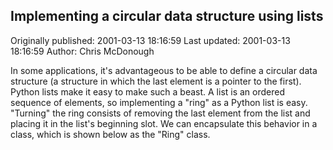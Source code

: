 ## Implementing a circular data structure using lists

Originally published: 2001-03-13 18:16:59
Last updated: 2001-03-13 18:16:59
Author: Chris McDonough

In some applications, it's advantageous to be able to define a circular data structure (a structure in which the last element is a pointer to the first).  Python lists make it easy to make such a beast.  A list is an ordered sequence of elements, so implementing a "ring" as a Python list is easy.  "Turning" the ring consists of removing the last element from the list and placing it in the list's beginning slot.  We can encapsulate this behavior in a class, which is shown below as the "Ring" class.